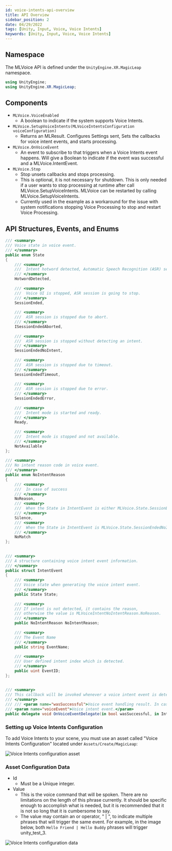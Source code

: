 ```yaml
---
id: voice-intents-api-overview
title: API Overview
sidebar_position: 2
date: 04/29/2022
tags: [Unity, Input, Voice, Voice Intents]
keywords: [Unity, Input, Voice, Voice Intents]
---
```


## Namespace

The MLVoice API is defined under the `UnityEngine.XR.MagicLeap` namespace.

``` csharp
using UnityEngine;
using UnityEngine.XR.MagicLeap;
```

## Components

- `MLVoice.VoiceEnabled`
  - A boolean to indicate if the system supports Voice Intents.
- `MLVoice.SetupVoiceIntents(MLVoiceIntentsConfiguration voiceConfiguration)`
  - Returns an MLResult. Configures Settings sent, Sets the callbacks for voice intent events, and starts processing.
- `MLVoice.OnVoiceEvent`
  - An event to subscribe to that triggers when a Voice Intents event happens. Will give a Boolean to indicate if the event was successful and a MLVoice.IntentEvent.
- `MLVoice.Stop`
  - Stop unsets callbacks and stops processing.
  - This is optional, it is not necessary for shutdown. This is only needed if a user wants to stop processing at runtime after call MLVoice.SetupVoiceIntents. MLVoice can be restarted by calling MLVoice.SetupVoiceIntents.
  - Currently used in the example as a workaround for the issue with system notifications stopping Voice Processing to stop and restart Voice Processing.

## API Structures, Events, and Enums

``` csharp
/// <summary>
/// Voice state in voice event.
/// </summary>
public enum State
{
    /// <summary>
    ///  Intent hotword detected, Automatic Speech Recognition (ASR) session is going to start.
    /// </summary>
    HotwordDetected,
 
    /// <summary>
    ///  Voice UI is stopped, ASR session is going to stop.
    /// </summary>
    SessionEnded,
 
    /// <summary>
    ///  ASR session is stopped due to abort.
    /// </summary>
    ISessionEndedAborted,
 
    /// <summary>
    ///  ASR session is stopped without detecting an intent.
    /// </summary>
    SessionEndedNoIntent,
 
    /// <summary>
    ///  ASR session is stopped due to timeout.
    /// </summary>
    SessionEndedTimeout,
 
    /// <summary>
    ///  ASR session is stopped due to error.
    /// </summary>
    SessionEndedError,
 
    /// <summary>
    ///  Intent mode is started and ready.
    /// </summary>
    Ready,
 
    /// <summary>
    ///  Intent mode is stopped and not available.
    /// </summary>
    NotAvailable
};
 
/// <summary>
/// No intent reason code in voice event.
/// </summary>
public enum NoIntentReason
{
    /// <summary>
    ///  In case of success
    /// </summary>
    NoReason,
    /// <summary>
    ///  When the State in IntentEvent is either MLVoice.State.SessionEndedTimeout or MLVoice.State.SessionEndedError.
    /// </summary>
    Silence,
    /// <summary>
    ///  When the State in IntentEvent is MLVoice.State.SessionEndedNoIntent.
    /// </summary>
    NoMatch
};
 
 
/// <summary>
/// A structure containing voice intent event information.
/// </summary>
public struct IntentEvent
{
    /// <summary>
    /// Voice state when generating the voice intent event.
    /// </summary>
    public State State;
 
    /// <summary>
    /// If intent is not detected, it contains the reason,
    /// otherwise the value is MLVoiceIntentNoIntentReason.NoReason.
    /// </summary>
    public NoIntentReason NoIntentReason;
 
    /// <summary>
    /// The Event Name
    /// </summary>
    public string EventName;
 
    /// <summary>
    /// User defined intent index which is detected.
    /// </summary>
    public uint EventID;
};
 
 
/// <summary>
/// This callback will be invoked whenever a voice intent event is detected.
/// </summary>
/// /// <param name="wasSuccessful">Voice event handling result. In case of false, voiceEvent member variables should be ignored. (voiceEvent.EventName will be NULL)</param>
/// <param name="voiceEvent">Voice intent event.</param>
public delegate void OnVoiceEventDelegate(in bool wasSuccessful, in IntentEvent voiceEvent);
```

### Setting up Voice Intents Configuration

To add Voice Intents to your scene, you must use an asset called "Voice Intents Configuration" located under `Assets/Create/MagicLeap`:

![Voice Intents configuration asset](/img/unity/input/voice-intents/voice-intents-configuration-asset.png)

### Asset Configuration Data

- Id
  - Must be a Unique integer.
- Value
  - This is the voice command that will be spoken. There are no limitations on the length of this phrase currently. It should be specific enough to accomplish what is needed, but it is recommended that it is not so long that it is cumbersome to say.
  - The value may contain an or operator, " | ", to indicate multiple phrases that will trigger the same event. For example, in the image below, both `Hello Friend | Hello Buddy` phrases will trigger unity_test_3.

![Voice Intents configuration data](/img/unity/input/voice-intents/voice-intents-configuration-data.png)

